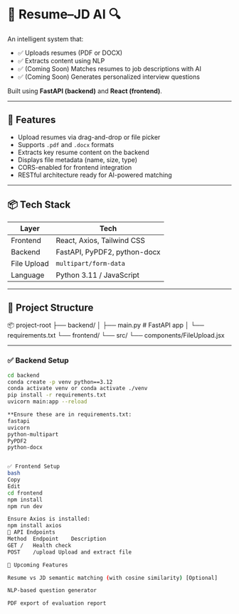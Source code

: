 # 📄 Resume–JD AI 🔍

An intelligent system that:
- ✅ Uploads resumes (PDF or DOCX)
- ✅ Extracts content using NLP
- ✅ (Coming Soon) Matches resumes to job descriptions with AI
- ✅ (Coming Soon) Generates personalized interview questions

Built using **FastAPI (backend)** and **React (frontend)**.

---

## 🚀 Features

- Upload resumes via drag-and-drop or file picker
- Supports `.pdf` and `.docx` formats
- Extracts key resume content on the backend
- Displays file metadata (name, size, type)
- CORS-enabled for frontend integration
- RESTful architecture ready for AI-powered matching

---

## 📦 Tech Stack

| Layer        | Tech                          |
|--------------|-------------------------------|
| Frontend     | React, Axios, Tailwind CSS    |
| Backend      | FastAPI, PyPDF2, python-docx  |
| File Upload  | `multipart/form-data`         |
| Language     | Python 3.11 / JavaScript      |

---

## 📁 Project Structure

📦 project-root
├── backend/
│ ├── main.py # FastAPI app
│ └── requirements.txt
└── frontend/
└── src/
└── components/FileUpload.jsx

---

### ✅ Backend Setup

```bash
cd backend
conda create -p venv python==3.12
conda activate venv or conda activate ./venv
pip install -r requirements.txt
uvicorn main:app --reload

**Ensure these are in requirements.txt:
fastapi
uvicorn
python-multipart
PyPDF2
python-docx


✅ Frontend Setup
bash
Copy
Edit
cd frontend
npm install
npm run dev

Ensure Axios is installed:
npm install axios
🔗 API Endpoints
Method	Endpoint	Description
GET	/	Health check
POST	/upload	Upload and extract file

🧠 Upcoming Features

Resume vs JD semantic matching (with cosine similarity) [Optional]

NLP-based question generator

PDF export of evaluation report
